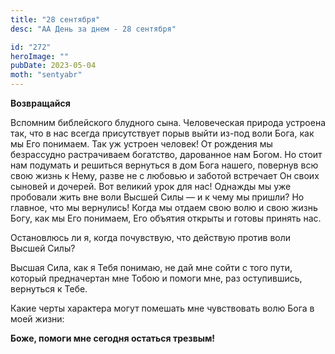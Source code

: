 ```yaml
---
title: "28 сентября"
desc: "АА День за днем - 28 сентября"

id: "272"
heroImage: ""
pubDate: 2023-05-04
moth: "sentyabr"
---
```


**Возвращайся**

Вспомним библейского блудного сына. Человеческая природа устроена так, что в
нас всегда присутствует порыв выйти из-под воли Бога, как мы Его понимаем. Так
уж устроен человек! От рождения мы безрассудно растрачиваем богатство,
дарованное нам Богом. Но стоит нам подумать и решиться вернуться в дом Бога
нашего, повернув всю свою жизнь к Нему, разве не с любовью и заботой встречает
Он своих сыновей и дочерей. Вот великий урок для нас! Однажды мы уже пробовали
жить вне воли Высшей Силы — и к чему мы пришли? Но главное, что мы вернулись!
Когда мы отдаем свою волю и свою жизнь Богу, как мы Его понимаем, Его объятия
открыты и готовы принять нас.

Остановлюсь ли я, когда почувствую, что действую против воли Высшей Силы?

Высшая Сила, как я Тебя понимаю, не дай мне сойти с того пути, который
предначертан мне Тобою и помоги мне, раз оступившись, вернуться к Тебе.

Какие черты характера могут помешать мне чувствовать волю Бога в моей жизни:

**Боже, помоги мне сегодня остаться трезвым!**
